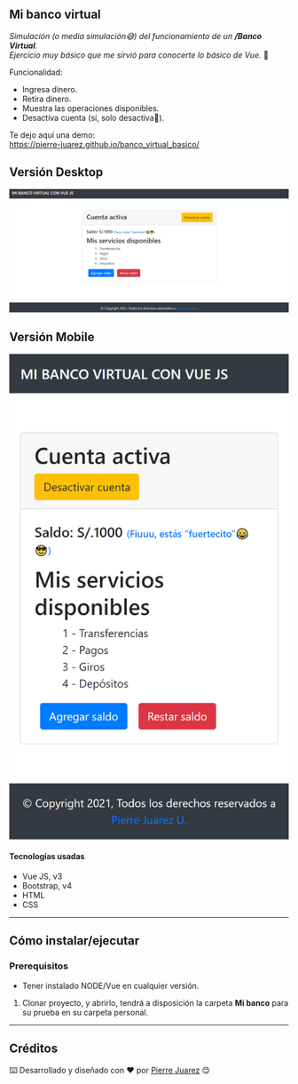 ## Mi banco virtual

_Simulación (o media simulación😅) del funcionamiento de un **/Banco Virtual**._ <br> _Ejercicio muy básico que me sirvió para conocerte lo básico de Vue._ 🥳

Funcionalidad: 
- Ingresa dinero.
- Retira dinero.
- Muestra las operaciones disponibles.
- Desactiva cuenta (sí, solo desactiva🥲).

Te dejo aquí una demo: <br>
<a href="https://pierre-juarez.github.io/banco_virtual_basico/" target="_blank">https://pierre-juarez.github.io/banco_virtual_basico/</a>


<h2> Versión Desktop </h2>

![Versión Desktop](img/screenshots/version_desktop.png?raw=true "Demo Versión Desktop")

<h2>Versión Mobile</h2>

![Versión Desktop](img/screenshots/version_mobile.png?raw=true "Demo Versión Desktop")


#### Tecnologías usadas
* Vue JS, v3
* Bootstrap, v4
* HTML
* CSS

<hr>

## Cómo instalar/ejecutar

### Prerequisitos
- Tener instalado NODE/Vue en cualquier versión.

1. Clonar proyecto, y abrirlo, tendrá a disposición la carpeta __Mi banco__ para su prueba en su carpeta personal.


<hr>

## Créditos


⌨️ Desarrollado y diseñado con ♥️ por [Pierre Juarez](https://github.com/pierre-juarez) 😊


